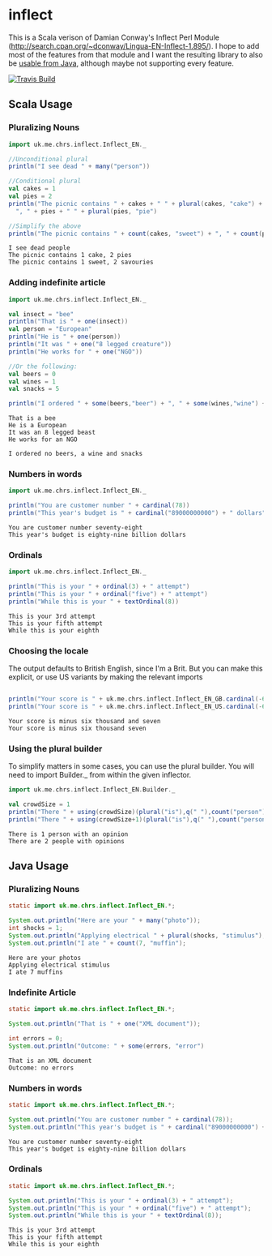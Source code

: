 # inflect

This is a Scala verison of Damian Conway's Inflect Perl Module (http://search.cpan.org/~dconway/Lingua-EN-Inflect-1.895/).
I hope to add most of the features from that module and I want 
the resulting library to also be [usable from Java](#java-usage), although maybe not supporting every feature.


[![Travis Build](https://api.travis-ci.org/nespera/inflect.png)](https://travis-ci.org/nespera/inflect)

## Scala Usage

### Pluralizing Nouns

```scala
import uk.me.chrs.inflect.Inflect_EN._

//Unconditional plural
println("I see dead " + many("person"))

//Conditional plural
val cakes = 1
val pies = 2
println("The picnic contains " + cakes + " " + plural(cakes, "cake") +
  ", " + pies + " " + plural(pies, "pie")

//Simplify the above
println("The picnic contains " + count(cakes, "sweet") + ", " + count(pies, "savoury")

```

    I see dead people
    The picnic contains 1 cake, 2 pies
    The picnic contains 1 sweet, 2 savouries
    
### Adding indefinite article

```scala
import uk.me.chrs.inflect.Inflect_EN._

val insect = "bee"
println("That is " + one(insect))
val person = "European"
println("He is " + one(person))
println("It was " + one("8 legged creature"))
println("He works for " + one("NGO"))

//Or the following:
val beers = 0
val wines = 1
val snacks = 5

println("I ordered " + some(beers,"beer") + ", " + some(wines,"wine") + " and " + some(snacks,"snack"))

```

    That is a bee
    He is a European
    It was an 8 legged beast
    He works for an NGO

    I ordered no beers, a wine and snacks

### Numbers in words

```scala
import uk.me.chrs.inflect.Inflect_EN._

println("You are customer number " + cardinal(78))
println("This year's budget is " + cardinal("89000000000") + " dollars")
```

    You are customer number seventy-eight
    This year's budget is eighty-nine billion dollars

### Ordinals

```scala
import uk.me.chrs.inflect.Inflect_EN._

println("This is your " + ordinal(3) + " attempt")
println("This is your " + ordinal("five") + " attempt")
println("While this is your " + textOrdinal(8))
```

    This is your 3rd attempt
    This is your fifth attempt
    While this is your eighth

### Choosing the locale

The output defaults to British English, since I'm a Brit. But you can make this explicit, or use US variants by
making the relevant imports

```scala

println("Your score is " + uk.me.chrs.inflect.Inflect_EN_GB.cardinal(-6007))
println("Your score is " + uk.me.chrs.inflect.Inflect_EN_US.cardinal(-6007))
```

    Your score is minus six thousand and seven
    Your score is minus six thousand seven

### Using the plural builder

To simplify matters in some cases, you can use the plural builder.
You will need to import Builder._ from within the given inflector.

```scala
import uk.me.chrs.inflect.Inflect_EN.Builder._

val crowdSize = 1
println("There " + using(crowdSize)(plural("is"),q(" "),count("person"),q(" with "),some("opinion"))
println("There " + using(crowdSize+1)(plural("is"),q(" "),count("person"),q(" with "),some("opinion"))
```

    There is 1 person with an opinion
    There are 2 people with opinions

## Java Usage

### Pluralizing Nouns

```java
static import uk.me.chrs.inflect.Inflect_EN.*;

System.out.println("Here are your " + many("photo"));
int shocks = 1;
System.out.println("Applying electrical " + plural(shocks, "stimulus");
System.out.println("I ate " + count(7, "muffin");
```

    Here are your photos
    Applying electrical stimulus
    I ate 7 muffins

### Indefinite Article

```java
static import uk.me.chrs.inflect.Inflect_EN.*;

System.out.println("That is " + one("XML document"));

int errors = 0;
System.out.println("Outcome: " + some(errors, "error")
```

    That is an XML document
    Outcome: no errors

### Numbers in words

```java
static import uk.me.chrs.inflect.Inflect_EN.*;

System.out.println("You are customer number " + cardinal(78));
System.out.println("This year's budget is " + cardinal("89000000000") + " dollars");
```

    You are customer number seventy-eight
    This year's budget is eighty-nine billion dollars

### Ordinals

```java
static import uk.me.chrs.inflect.Inflect_EN.*;

System.out.println("This is your " + ordinal(3) + " attempt");
System.out.println("This is your " + ordinal("five") + " attempt");
System.out.println("While this is your " + textOrdinal(8));
```

    This is your 3rd attempt
    This is your fifth attempt
    While this is your eighth
